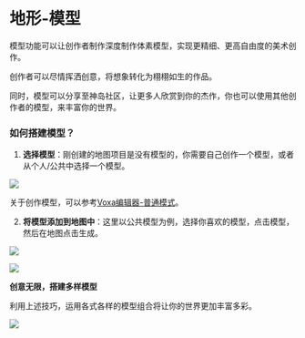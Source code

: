 # 地形-模型

模型功能可以让创作者制作深度制作体素模型，实现更精细、更高自由度的美术创作。

创作者可以尽情挥洒创意，将想象转化为栩栩如生的作品。

同时，模型可以分享至神岛社区，让更多人欣赏到你的杰作，你也可以使用其他创作者的模型，来丰富你的世界。

### 如何搭建模型？
1. **选择模型**：刚创建的地图项目是没有模型的，你需要自己创作一个模型，或者从个人/公共中选择一个模型。

![](/QQ20240915-140939.png)

关于创作模型，可以参考[Voxa编辑器-普通模式]()。

2. **将模型添加到地图中**：这里以公共模型为例，选择你喜欢的模型，点击模型，然后在地图点击生成。

![](/QQ20240915-141243.png)

![](/QQ20240915-141410.png)

**创意无限，搭建多样模型**

利用上述技巧，运用各式各样的模型组合将让你的世界更加丰富多彩。

![](/QQ20240915-141537.png)